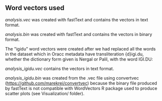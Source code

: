 ## Word vectors used

*analysis.vec* was created with fastText and contains the vectors in text format.

*analysis.bin* was created with fastText and contains the vectors in binary format.

The "igidu" word vectors were created after we had replaced all the words in the dataset which in Oracc metadata have transliteration {d}igi.du, whether the dictionary form given is Nergal or Palil, with the word IGI.DU:

*analysis_igidu.vec* contains the vectors in text format.

*analysis_igidu.bin* was created from the .vec file using convertvec (https://github.com/marekrei/convertvec) because the binary file produced by fastText is not compatible with WordVectors R package used to produce scatter plots (see Visualization/ folder).
